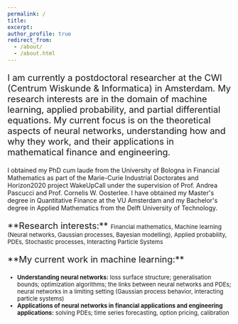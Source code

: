 ```yaml
---
permalink: /
title: 
excerpt:
author_profile: true
redirect_from: 
  - /about/
  - /about.html
---
```

<p style="font-size:20px">
I am currently a postdoctoral researcher at the CWI (Centrum Wiskunde & Informatica) in Amsterdam. My research interests are in the domain of machine learning, applied probability, and partial differential equations. My current focus is on the theoretical aspects of neural networks, understanding how and why they work, and their applications in mathematical finance and engineering. 

I obtained my PhD cum laude from the University of Bologna in Financial Mathematics as part of the Marie-Curie Industrial Doctorates and Horizon2020 project WakeUpCall under the supervision of Prof. Andrea Pascucci and Prof. Cornelis W. Oosterlee. I have obtained my Master's degree in Quantitative Finance at the VU Amsterdam and my Bachelor's degree in Applied Mathematics from the Delft University of Technology. 
</p>

<p style="font-size:20px">
**Research interests:**
<font size="-1">
Financial mathematics, Machine learning (Neural networks, Gaussian processes, Bayesian modelling), Applied probability, PDEs, Stochastic processes, Interacting Particle Systems
</p>

<p style="font-size:20px">
**My current work in machine learning:**
<ul>
<li><b>Understanding neural networks:</b> loss surface structure; generalisation bounds; optimization algorithms; the links between neural networks and PDEs; neural networks in a limiting setting (Gaussian process behavior, interacting particle systems)</li>

<li><b>Applications of neural networks in financial applications and engineering applications:</b> solving PDEs; time series forecasting, option pricing, calibration </li>
<ul>
</p>
